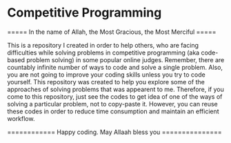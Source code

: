 # Competitive Programming
===== In the name of Allah, the Most Gracious, the Most Merciful =====

This is a repository I created in order to help others, who are facing difficulties while solving problems in competitive programming (aka code-based problem solving) in some popular online judges. Remember, there are countably infinite number of ways to code and solve a single problem. Also, you are not going to improve your coding skills unless you try to code yourself. This repository was created to help you explore some of the approaches of solving problems that was appearent to me. Therefore, if you come to this repository, just see the codes to get idea of one of the ways of solving a particular problem, not to copy-paste it. However, you can reuse these codes in order to reduce time consumption and maintain an efficient workflow. 

============ Happy coding. May Allaah bless you ===============
